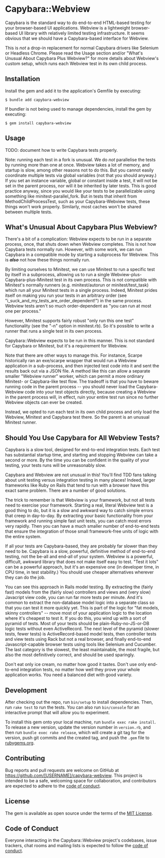# Capybara::Webview

Capybara is the standard way to do end-to-end HTML-based testing for your browser-based UI applications. Webview is a lightweight browser-based UI library with relatively limited testing infrastructure. It seems obvious that we should have a Capybara-based interface for Webview.

This is *not* a drop-in replacement for normal Capybara drivers like Selenium or Headless Chrome. Please read the Usage section and/or "What's Unusual About Capybara Plus Webview?" for more details about Webview's custom setup, which runs each Webview test in its own child process.

## Installation

Install the gem and add it to the application's Gemfile by executing:

    $ bundle add capybara-webview

If bundler is not being used to manage dependencies, install the gem by executing:

    $ gem install capybara-webview

## Usage

TODO: document how to write Capybara tests properly.

Note: running each test in a fork is unusual. We do *not* parallelise the tests by running more than one at once. Webview takes a lot of memory, and startup is slow, among other reasons not to do this. But you cannot easily coordinate multiple tests via global variables (not that you should anyway.) If you set an instance variable, global or constant inside a test, it will not be set in the parent process, nor will it be inherited by later tests. This is good practice anyway, since you would like your tests to be parallelizable using something like minitest-parallel_fork. But in tests that inherit from MethodChildProcessTest, such as your Capybara-Webview tests, these things won't work properly. Similarly, most caches won't be shared between multiple tests.

## What's Unusual About Capybara Plus Webview?

There's a bit of a complication: Webview expects to be run in a separate process, once, that shuts down when Webview completes. This is not how Capybara tests normally run. However, with some work, we can run Capybara in a compatible mode by starting a subprocess for Webview. This is ***also*** not how these things normally run.

By limiting ourselves to Minitest, we can use Minitest to run a specific test by itself in a subprocess, allowing us to run a single Webview-plus-Capybara-plus-Minitest test in its own process. This is not compatible with Minitest's normally runners (e.g. minitest/autorun or minitest/test_task) which run all your Minitest tests in a single process. Indeed, Minitest prides itself on making you run your tests in an arbitrary order (see "i_suck_and_my_tests_are_order_dependent!") in the same process. Webview tests aren't so much order-dependent as "you can run at most one per process."

However, Minitest supports fairly robust "only run this one test" functionality (see the "-n" option in minitest.rb). So it's possible to write a runner that runs a single test in its own process.

Capybara::Webview expects to be run in this manner. This is not standard for Capybara or Minitest, but it's a requirement for Webview.

Note that there are other ways to manage this. For instance, Scarpe historically ran an exe/scarpe wrapper that would run a Webview application in a sub-process, and then injected test code into it and sent the results back out via a JSON file. A method like this can allow a separate smaller "Webview runner" worker, which can permit a more ordinary Minitest- or Capybara-like test flow. The tradeoff is that you have to beware running code in the parent process -- you should never load the Capybara-Webview code into your test objects directly, because creating a Webview in the parent process will, in effect, ruin your entire test run since no further Webview objects can ever be created.

Instead, we opted to run each test in its own child process and only load the Webview, Minitest and Capybara test there. So the parent is an unusual Minitest runner.

## Should You Use Capybara for All Webview Tests?

Capybara is a slow tool, designed for end-to-end integration tests. Each test has substantial startup time, and starting and stopping Webview can take a second or more. By the time you can be confident in the quality of your testing, your tests runs will be unreasonably slow.

Capybara and Webview are not unusual in this! You'll find TDD fans talking about unit testing versus integration testing in many places! Indeed, larger frameworks like Ruby on Rails that tend to run with a browser have this exact same problem. There are a number of good solutions.

The trick to remember is that Webview is your framework, but not all tests need to exercise your framework. Starting a real, literal Webview test is a good thing to do, but it is a slow and awkward way to catch simple errors that creep in day-to-day. By extracting your basic functionality from your framework and running simple fast unit tests, you can catch most errors very rapidly. Then you can have a much smaller number of end-to-end tests that ensure the integration of those small framework-free units of logic with the entire system.

If all your tests are Capybara-based, they are probably far slower than they need to be. Capybara is a slow, powerful, definitive method of end-to-end testing, not the be-all and end-all of your system. Webview is a powerful, difficult, awkward library that does not make itself easy to test. "Test it lots" can be a powerful approach, but it's an expensive one (in developer time, in CPU time, in test stability.) You should use cheaper alternatives wherever they can do the job.

You can see this approach in Rails model testing. By extracting the (fairly fast) models from the (fairly slow) controllers and views and (very slow) Javacript view code, you can run far more tests per minute. And it's common to extract the non-database model logic into a separate class so that you can test it more quickly yet. This is part of the logic for "fat models, skinny controllers" -- move most of your application logic to the location where it's cheapest to test it. If you do this, you wind up with a sort of pyramid of tests. Most of your tests should be plain-Ruby-no-JS-or-DB logic tests without even ActiveRecord. The next level of the pyramid (slower tests, fewer tests) is ActiveRecord-based model tests, then controller tests and view tests using Rack but not a real browser, and finally end-to-end Javascript-capable browser tests using tools like Selenium and Cucumber. The last category is the slowest, the least maintainable, the most fragile, but also the most definitively correct, and should be used sparingly.

Don't eat only ice cream, no matter how good it tastes. Don't use only end-to-end integration tests, no matter how well they prove your whole application works. You need a balanced diet with good variety.

## Development

After checking out the repo, run `bin/setup` to install dependencies. Then, run `rake test` to run the tests. You can also run `bin/console` for an interactive prompt that will allow you to experiment.

To install this gem onto your local machine, run `bundle exec rake install`. To release a new version, update the version number in `version.rb`, and then run `bundle exec rake release`, which will create a git tag for the version, push git commits and the created tag, and push the `.gem` file to [rubygems.org](https://rubygems.org).

## Contributing

Bug reports and pull requests are welcome on GitHub at https://github.com/[USERNAME]/capybara-webview. This project is intended to be a safe, welcoming space for collaboration, and contributors are expected to adhere to the [code of conduct](https://github.com/[USERNAME]/capybara-webview/blob/main/CODE_OF_CONDUCT.md).

## License

The gem is available as open source under the terms of the [MIT License](https://opensource.org/licenses/MIT).

## Code of Conduct

Everyone interacting in the Capybara::Webview project's codebases, issue trackers, chat rooms and mailing lists is expected to follow the [code of conduct](https://github.com/[USERNAME]/capybara-webview/blob/main/CODE_OF_CONDUCT.md).
